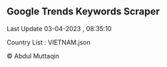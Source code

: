 

## Google Trends Keywords Scraper 
 
Last Update 03-04-2023 , 08:35:10

Country List :
VIETNAM.json



© Abdul Muttaqin 

